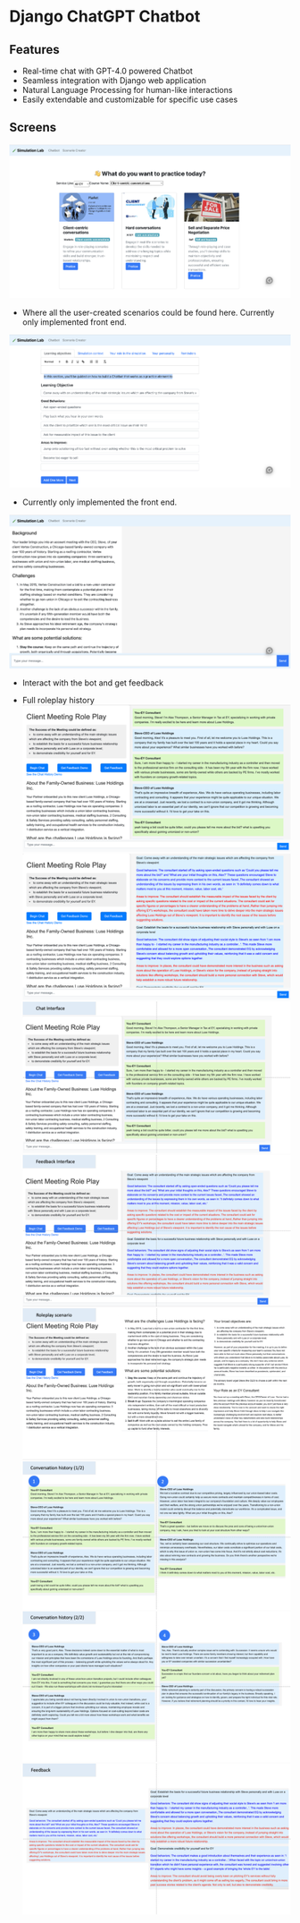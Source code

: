 # Django ChatGPT Chatbot

## Features

- Real-time chat with GPT-4.0 powered Chatbot
- Seamless integration with Django web application
- Natural Language Processing for human-like interactions
- Easily extendable and customizable for specific use cases

## Screens
![Scenario screen](images/scenarios.png)
- Where all the user-created scenarios could be found here. Currently only implemented front end.

![Simcreator](images/simcreator.png)
- Currently only implemented the front end. 

![Simulation](images/simulation.png)
- Interact with the bot and get feedback

- Full roleplay history 
![1](images/1.png)
![2](images/2.png)
![3](images/3.png)
![4](images/4.png)
![5](images/5.png)
![6](images/6.png)
![7](images/7.png)
![8](images/8.png)



